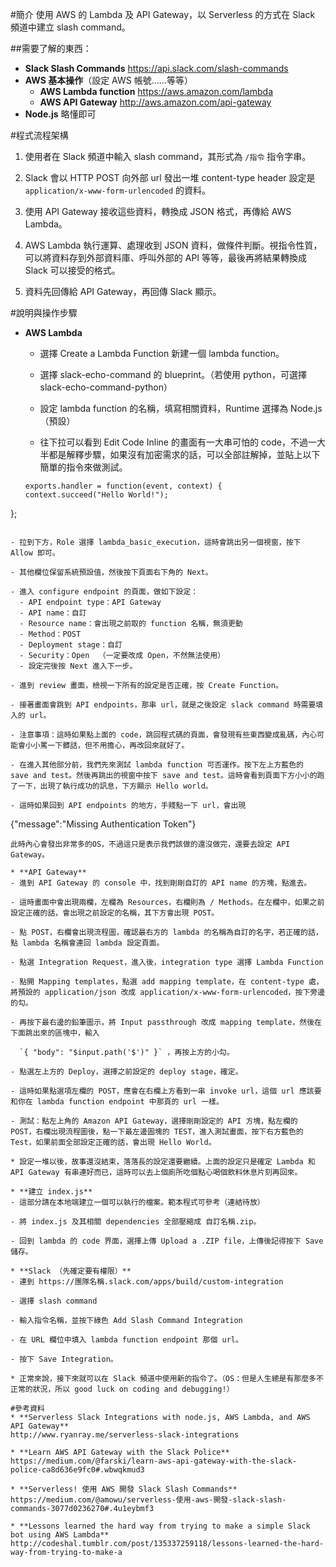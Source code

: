 #簡介
使用 AWS 的 Lambda 及 API Gateway，以 Serverless 的方式在 Slack 頻道中建立 slash command。

##需要了解的東西：
* **Slack Slash Commands**   https://api.slack.com/slash-commands
* **AWS 基本操作**（設定 AWS 帳號......等等）
  - **AWS Lambda function** https://aws.amazon.com/lambda
  - **AWS API Gateway** http://aws.amazon.com/api-gateway
* **Node.js** 略懂即可

#程式流程架構
1. 使用者在 Slack 頻道中輸入 slash command，其形式為 `/指令` 指令字串。

2. Slack 會以 HTTP POST 向外部 url 發出一堆 content-type header 設定是 `application/x-www-form-urlencoded` 的資料。

3. 使用 API Gateway 接收這些資料，轉換成 JSON 格式，再傳給 AWS Lambda。   

4. AWS Lambda 執行運算、處理收到 JSON 資料，做條件判斷。視指令性質，可以將資料存到外部資料庫、呼叫外部的 API 等等，最後再將結果轉換成 Slack 可以接受的格式。

5. 資料先回傳給 API Gateway，再回傳 Slack 顯示。

#說明與操作步驟
* **AWS Lambda**
  - 選擇 Create a Lambda Function 新建一個 lambda function。
  
  - 選擇 slack-echo-command 的 blueprint。（若使用 python，可選擇 slack-echo-command-python）
  
  - 設定 lambda function 的名稱，填寫相關資料，Runtime 選擇為 Node.js（預設）
  
  - 往下拉可以看到 Edit Code Inline 的畫面有一大串可怕的 code，不過一大半都是解釋步驟，如果沒有加密需求的話，可以全部註解掉，並貼上以下簡單的指令來做測試。
  
  ```
  exports.handler = function(event, context) {
  context.succeed("Hello World!");
};
  ```
  
  - 拉到下方，Role 選擇 lambda_basic_execution，這時會跳出另一個視窗，按下 Allow 即可。
   
  - 其他欄位保留系統預設值，然後按下頁面右下角的 Next。

  - 進入 configure endpoint 的頁面，做如下設定：
    - API endpoint type：API Gateway
    - API name：自訂
    - Resource name：會出現之前取的 function 名稱，無須更動
    - Method：POST
    - Deployment stage：自訂
    - Security：Open  （一定要改成 Open，不然無法使用）
    - 設定完後按 Next 進入下一步。
    
  - 進到 review 畫面，檢視一下所有的設定是否正確，按 Create Function。
  
  - 接著畫面會跳到 API endpoints，那串 url，就是之後設定 slack command 時需要填入的 url。 
  
  - 注意事項：這時如果點上面的 code，跳回程式碼的頁面，會發現有些東西變成亂碼，內心可能會小小罵一下髒話，但不用擔心，再改回來就好了。

  - 在進入其他部分前，我們先來測試 lambda function 可否運作。按下左上方藍色的 save and test。然後再跳出的視窗中按下 save and test。這時會看到頁面下方小小的跑了一下，出現了執行成功的訊息，下方顯示 Hello world。

  - 這時如果回到 API endpoints 的地方，手賤點一下 url，會出現
  ```
  {"message":"Missing Authentication Token"}
  ```
  此時內心會發出非常多的OS，不過這只是表示我們該做的還沒做完，還要去設定 API Gateway。
  
* **API Gateway**
  - 進到 API Gateway 的 console 中，找到剛剛自訂的 API name 的方塊，點進去。

  - 這時畫面中會出現兩欄，左欄為 Resources，右欄則為 / Methods。在左欄中，如果之前設定正確的話，會出現之前設定的名稱，其下方會出現 POST。

  - 點 POST，右欄會出現流程圖，確認最右方的 lambda 的名稱為自訂的名字，若正確的話，點 lambda 名稱會連回 lambda 設定頁面。

  - 點選 Integration Request，進入後，integration type 選擇 Lambda Function

  - 點開 Mapping templates，點選 add mapping template，在 content-type 處，將預設的 application/json 改成 application/x-www-form-urlencoded，按下旁邊的勾。

  - 再按下最右邊的鉛筆圖示，將 Input passthrough 改成 mapping template，然後在下面跳出來的區塊中，輸入
  
    `{ "body": "$input.path('$')" }` ，再按上方的小勾。

  - 點選左上方的 Deploy，選擇之前設定的 deploy stage，確定。

  - 這時如果點選項左欄的 POST，應會在右欄上方看到一串 invoke url，這個 url 應該要和你在 lambda function endpoint 中那頁的 url 一樣。

  - 測試：點左上角的 Amazon API Gateway，選擇剛剛設定的 API 方塊，點左欄的 POST，右欄出現流程圖後，點一下最左邊圖塊的 TEST，進入測試畫面，按下右方藍色的 Test，如果前面全部設定正確的話，會出現 Hello World。
  
* 設定一堆以後，故事還沒結束，落落長的設定還要繼續。上面的設定只是確定 Lambda 和 API Gateway 有串連好而已，這時可以去上個廁所吃個點心喝個飲料休息片刻再回來。

* **建立 index.js**
  - 這部分請在本地端建立一個可以執行的檔案。範本程式可參考（連結待放）

  - 將 index.js 及其相關 dependencies 全部壓縮成 自訂名稱.zip。

  - 回到 lambda 的 code 界面，選擇上傳 Upload a .ZIP file，上傳後記得按下 Save 儲存。
  
* **Slack （先確定要有權限）**
  - 連到 https://團隊名稱.slack.com/apps/build/custom-integration
  
  - 選擇 slash command
  
  - 輸入指令名稱，並按下綠色 Add Slash Command Integration
 
  - 在 URL 欄位中填入 lambda function endpoint 那個 url。
  
  - 按下 Save Integration。
  
* 正常來說，接下來就可以在 Slack 頻道中使用新的指令了。（OS：但是人生總是有那麼多不正常的狀況，所以 good luck on coding and debugging!）  
  
#參考資料
* **Serverless Slack Integrations with node.js, AWS Lambda, and AWS API Gateway**
  http://www.ryanray.me/serverless-slack-integrations

* **Learn AWS API Gateway with the Slack Police**
  https://medium.com/@farski/learn-aws-api-gateway-with-the-slack-police-ca8d636e9fc0#.wbwqkmud3

* **Serverless! 使用 AWS 開發 Slack Slash Commands**
  https://medium.com/@amowu/serverless-使用-aws-開發-slack-slash-commands-3077d0236270#.4u1eybmf3

* **Lessons learned the hard way from trying to make a simple Slack bot using AWS Lambda**
  http://codeshal.tumblr.com/post/135337259118/lessons-learned-the-hard-way-from-trying-to-make-a
